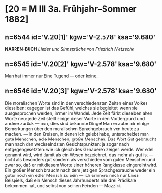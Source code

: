 # [20 = M III 3a. Frühjahr–Sommer 1882]

## n=6544 id='V.20[1]' kgw='V-2.578' ksa='9.680'

**NARREN-BUCH**
*Lieder und Sinnsprüche*
von
*Friedrich Nietzsche*

## n=6545 id='V.20[2]' kgw='V-2.578' ksa='9.680'

Man hat immer nur Eine Tugend — oder keine.

## n=6546 id='V.20[3]' kgw='V-2.578' ksa='9.680'

Die moralischen Worte sind in den verschiedensten Zeiten eines Volkes dieselben: dagegen ist das Gefühl, welches sie begleitet, wenn sie ausgesprochen werden, immer im Wandel. Jede Zeit färbt dieselben alten Worte neu: jede Zeit stellt einige dieser Worte in den Vordergrund und andere zurück — nun, dies sind bekannte Dinge! Man erlaube mir einige Bemerkungen über den moralischen Sprachgebrauch von heute zu machen. — In den Kreisen, in denen ich gelebt habe, unterscheidet man gute Menschen, edle Menschen, große Menschen. Das Wort Gut gebraucht man nach den wechselndsten Gesichtspunkten: ja sogar nach entgegengesetzten: wie ich gleich des Genaueren zeigen werde. Wer edel genannt wird, wird damit als ein Wesen bezeichnet, das mehr als gut ist — nicht als besonders gut sondern als verschieden vom guten Menschen und zwar so, daß er mit diesem Worte einer höheren Rangklasse eingereiht wird. Ein großer Mensch braucht nach dem jetzigen Sprachgebrauche weder ein guter noch ein edler Mensch zu sein — ich erinnere mich nur Eines Beispiels, daß ein Mensch dieses Jahrhunderts alle drei Prädikate bekommen hat, und selbst von seinen Feinden — Mazzini.
